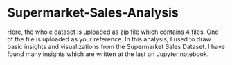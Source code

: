 # Supermarket-Sales-Analysis

Here, the whole dataset is uploaded as zip file which contains 4 files.
One of the file is uploaded as your reference.
In this analysis, I used to draw basic insights and visualizations from the Supermarket Sales Dataset.
I have found many insights which are written at the last on Jupyter notebook.
